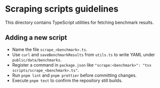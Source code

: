 # Scraping scripts guidelines

This directory contains TypeScript utilities for fetching benchmark results.

## Adding a new script

- Name the file `scrape_<benchmark>.ts`.
- Use `curl` and `saveBenchmarkResults` from `utils.ts` to write YAML under `public/data/benchmarks`.
- Register a command in `package.json` like `"scrape:<benchmark>": "tsx scripts/scrape_<benchmark>.ts"`.
- Run `pnpm lint` and `pnpm prettier` before committing changes.
- Execute `pnpm test` to confirm the repository still builds.
